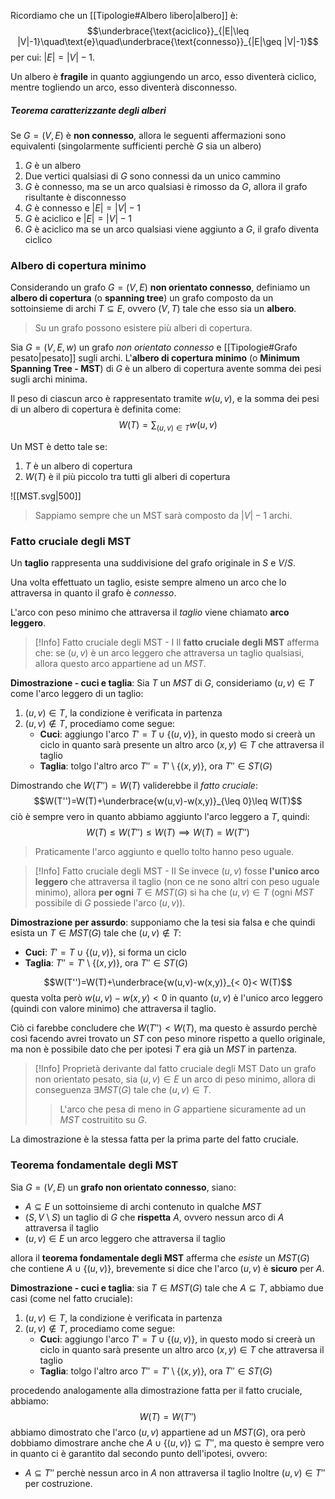 Ricordiamo che un [[Tipologie#Albero libero|albero]] è:
$$\underbrace{\text{aciclico}}_{|E|\leq |V|-1}\quad\text{e}\quad\underbrace{\text{connesso}}_{|E|\geq |V|-1}$$
per cui: $|E|=|V|-1$.

Un albero è **fragile** in quanto aggiungendo un arco, esso diventerà ciclico, mentre togliendo un arco, esso diventerà disconnesso.

##### Teorema caratterizzante degli alberi
Se $G=(V,E)$ è **non connesso**, allora le seguenti affermazioni sono equivalenti (singolarmente sufficienti perchè $G$ sia un albero)
1. $G$ è un albero
2. Due vertici qualsiasi di $G$ sono connessi da un unico cammino
3. $G$ è connesso, ma se un arco qualsiasi è rimosso da $G$, allora il grafo risultante è disconnesso
4. $G$ è connesso e $|E|=|V|-1$
5. $G$ è aciclico e $|E|=|V|-1$
6. $G$ è aciclico ma se un arco qualsiasi viene aggiunto a $G$, il grafo diventa ciclico

### Albero di copertura minimo
Considerando un grafo $G=(V,E)$ **non orientato connesso**,
definiamo un **albero di copertura** (o **spanning tree**) un grafo composto da un sottoinsieme di archi $T\subseteq E$, ovvero $(V,T)$ tale che esso sia un **albero**.
>Su un grafo possono esistere più alberi di copertura.

Sia $G=(V,E,w)$ un grafo _non orientato connesso_ e [[Tipologie#Grafo pesato|pesato]] sugli archi.
L'**albero di copertura minimo** (o **Minimum Spanning Tree - MST**) di $G$ è un albero di copertura avente somma dei pesi sugli archi minima.

Il peso di ciascun arco è rappresentato tramite $w(u,v)$, e la somma dei pesi di un albero di copertura è definita come:
$$W(T)=\sum_{(u,v)\in T}w(u,v)$$

Un MST è detto tale se:
1. $T$ è un albero di copertura
2. $W(T)$ è il più piccolo tra tutti gli alberi di copertura

![[MST.svg|500]]

>Sappiamo sempre che un MST sarà composto da $|V|-1$ archi.

### Fatto cruciale degli MST
Un **taglio** rappresenta una suddivisione del grafo originale in $S$ e $V/S$.

Una volta effettuato un taglio, esiste sempre almeno un arco che lo attraversa in quanto il grafo è _connesso_.

L'arco con peso minimo che attraversa il _taglio_ viene chiamato **arco leggero**.

>[!Info] Fatto cruciale degli MST - I
>Il **fatto cruciale degli MST** afferma che: se $(u,v)$ è un arco leggero che attraversa un taglio qualsiasi, allora questo arco appartiene ad un $MST$.

**Dimostrazione - cuci e taglia**:
Sia $T$ un $MST$ di $G$, consideriamo $(u,v)\in T$ come l'arco leggero di un taglio:
1. $(u,v)\in T$, la condizione è verificata in partenza
2. $(u,v)\notin T$, procediamo come segue:
	- **Cuci**: aggiungo l'arco $T'=T\cup \{(u,v)\}$, in questo modo si creerà un ciclo in quanto sarà presente un altro arco $(x,y)\in T$ che attraversa il taglio
	- **Taglia**: tolgo l'altro arco $T''=T'\setminus\{(x,y)\}$, ora $T''\in ST(G)$

Dimostrando che $W(T'')=W(T)$ validerebbe il _fatto cruciale_:
$$W(T'')=W(T)+\underbrace{w(u,v)-w(x,y)}_{\leq 0}\leq W(T)$$
ciò è sempre vero in quanto abbiamo aggiunto l'arco leggero a $T$, quindi:
$$W(T)\leq W(T'')\leq W(T)\implies W(T)=W(T'')$$
>Praticamente l'arco aggiunto e quello tolto hanno peso uguale.

>[!Info] Fatto cruciale degli MST - II
>Se invece $(u,v)$ fosse **l'unico arco leggero** che attraversa il taglio (non ce ne sono altri con peso uguale minimo), allora **per ogni** $T\in MST(G)$ si ha che $(u,v)\in T$ (ogni $MST$ possibile di $G$ possiede l'arco $(u,v)$).

**Dimostrazione per assurdo**: supponiamo che la tesi sia falsa e che quindi esista un $T\in MST(G)$ tale che $(u,v)\notin T$:
- **Cuci**: $T'=T\cup \{(u,v)\}$, si forma un ciclo
- **Taglia**: $T''=T'\setminus\{(x,y)\}$, ora $T''\in ST(G)$

$$W(T'')=W(T)+\underbrace{w(u,v)-w(x,y)}_{< 0}< W(T)$$
questa volta però $w(u,v)-w(x,y)<0$ in quanto $(u,v)$ è l'unico arco leggero (quindi con valore minimo) che attraversa il taglio.

Ciò ci farebbe concludere che $W(T'')<W(T)$, ma questo è assurdo perchè così facendo avrei trovato un $ST$ con peso minore rispetto a quello originale, ma non è possibile dato che per ipotesi $T$ era già un $MST$ in partenza.

>[!Info] Proprietà derivante dal fatto cruciale degli MST
>Dato un grafo non orientato pesato, sia $(u,v)\in E$ un arco di peso minimo, allora di conseguenza $\exists MST(G)$ tale che $(u,v)\in T$.
>
>>L'arco che pesa di meno in $G$ appartiene sicuramente ad un $MST$ costruitito su $G$.

La dimostrazione è la stessa fatta per la prima parte del fatto cruciale.

### Teorema fondamentale degli MST
Sia $G=(V,E)$ un **grafo non orientato connesso**, siano:
- $A\subseteq E$ un sottoinsieme di archi contenuto in qualche $MST$
- $(S,V\setminus S)$ un taglio di $G$ che **rispetta** $A$, ovvero nessun arco di $A$ attraversa il taglio
- $(u,v)\in E$ un arco leggero che attraversa il taglio

allora il **teorema fondamentale degli MST** afferma che _esiste_ un $MST(G)$ che contiene $A\cup\{(u,v)\}$, brevemente si dice che l'arco $(u,v)$ è **sicuro** per $A$.

**Dimostrazione - cuci e taglia**:
sia $T\in MST(G)$ tale che $A\subseteq T$, abbiamo due casi (come nel fatto cruciale):
1. $(u,v)\in T$, la condizione è verificata in partenza
2. $(u,v)\notin T$, procediamo come segue:
	- **Cuci**: aggiungo l'arco $T'=T\cup \{(u,v)\}$, in questo modo si creerà un ciclo in quanto sarà presente un altro arco $(x,y)\in T$ che attraversa il taglio
	- **Taglia**: tolgo l'altro arco $T''=T'\setminus\{(x,y)\}$, ora $T''\in ST(G)$

procedendo analogamente alla dimostrazione fatta per il fatto cruciale, abbiamo:
$$W(T)=W(T'')$$
abbiamo dimostrato che l'arco $(u,v)$ appartiene ad un $MST(G)$, ora però dobbiamo dimostrare anche che $A\cup\{(u,v)\}\subseteq T''$, ma questo è sempre vero in quanto ci è garantito dal secondo punto dell'ipotesi, ovvero:
- $A\subseteq T''$ perchè nessun arco in $A$ non attraversa il taglio
Inoltre $(u,v)\in T''$ per costruzione.

